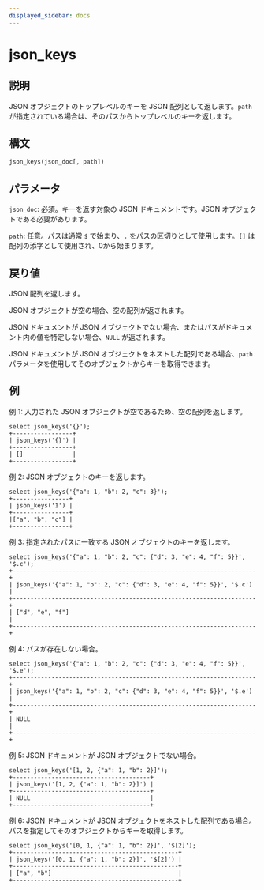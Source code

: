 ```yaml
---
displayed_sidebar: docs
---
```


# json_keys

## 説明

JSON オブジェクトのトップレベルのキーを JSON 配列として返します。`path` が指定されている場合は、そのパスからトップレベルのキーを返します。

## 構文

```Haskell
json_keys(json_doc[, path])
```

## パラメータ

`json_doc`: 必須。キーを返す対象の JSON ドキュメントです。JSON オブジェクトである必要があります。

`path`: 任意。パスは通常 `$` で始まり、`.` をパスの区切りとして使用します。`[]` は配列の添字として使用され、0から始まります。

## 戻り値

JSON 配列を返します。

JSON オブジェクトが空の場合、空の配列が返されます。

JSON ドキュメントが JSON オブジェクトでない場合、またはパスがドキュメント内の値を特定しない場合、`NULL` が返されます。

JSON ドキュメントが JSON オブジェクトをネストした配列である場合、`path` パラメータを使用してそのオブジェクトからキーを取得できます。

## 例

例 1: 入力された JSON オブジェクトが空であるため、空の配列を返します。

```Plain
select json_keys('{}');
+-----------------+
| json_keys('{}') |
+-----------------+
| []              |
+-----------------+
```

例 2: JSON オブジェクトのキーを返します。

```Plain
select json_keys('{"a": 1, "b": 2, "c": 3}');
+----------------+
| json_keys('1') |
+----------------+
|["a", "b", "c"] |
+----------------+
```

例 3: 指定されたパスに一致する JSON オブジェクトのキーを返します。

```Plain
select json_keys('{"a": 1, "b": 2, "c": {"d": 3, "e": 4, "f": 5}}', '$.c');
+---------------------------------------------------------------------+
| json_keys('{"a": 1, "b": 2, "c": {"d": 3, "e": 4, "f": 5}}', '$.c') |
+---------------------------------------------------------------------+
| ["d", "e", "f"]                                                     |
+---------------------------------------------------------------------+
```

例 4: パスが存在しない場合。

```Plain
select json_keys('{"a": 1, "b": 2, "c": {"d": 3, "e": 4, "f": 5}}', '$.e');
+---------------------------------------------------------------------+
| json_keys('{"a": 1, "b": 2, "c": {"d": 3, "e": 4, "f": 5}}', '$.e') |
+---------------------------------------------------------------------+
| NULL                                                                |
+---------------------------------------------------------------------+
```

例 5: JSON ドキュメントが JSON オブジェクトでない場合。

```Plain
select json_keys('[1, 2, {"a": 1, "b": 2}]');
+---------------------------------------+
| json_keys('[1, 2, {"a": 1, "b": 2}]') |
+---------------------------------------+
| NULL                                  |
+---------------------------------------+
```

例 6: JSON ドキュメントが JSON オブジェクトをネストした配列である場合。パスを指定してそのオブジェクトからキーを取得します。

```Plain
select json_keys('[0, 1, {"a": 1, "b": 2}]', '$[2]');
+-----------------------------------------------+
| json_keys('[0, 1, {"a": 1, "b": 2}]', '$[2]') |
+-----------------------------------------------+
| ["a", "b"]                                    |
+-----------------------------------------------+
```